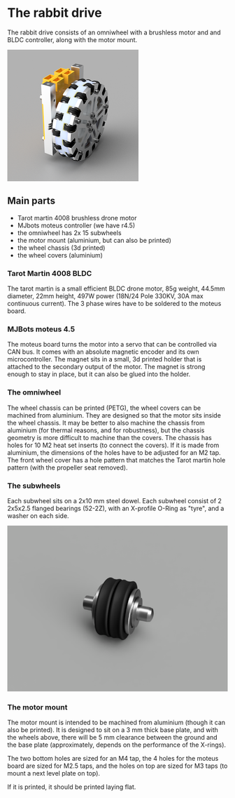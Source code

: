 # The rabbit drive

The rabbit drive consists of an omniwheel with a brushless motor and and BLDC controller, along with the motor mount.

![Render of the rabbit drive with omniwheel and moteus BLDC controller](/01-drive/Render/rabbitwheel_230920-small.png)

## Main parts

- Tarot martin 4008 brushless drone motor
- MJbots moteus controller (we have r4.5)
- the omniwheel has 2x 15 subwheels
- the motor mount (aluminium, but can also be printed)
- the wheel chassis (3d printed)
- the wheel covers (aluminium)

### Tarot Martin 4008 BLDC
The tarot martin is a small efficient BLDC drone motor, 85g weight, 44.5mm diameter, 22mm height, 497W power (18N/24 Pole 330KV, 30A max continuous current). The 3 phase wires have to be soldered to the moteus board. 

### MJBots moteus 4.5
The moteus board turns the motor into a servo that can be controlled via CAN bus. It comes with an absolute magnetic encoder and its own microcontroller. The magnet sits in a small, 3d printed holder that is attached to the secondary output of the motor. The magnet is strong enough to stay in place, but it can also be glued into the holder.

### The omniwheel
The wheel chassis can be printed (PETG), the wheel covers can be machined from aluminium. They are designed so that the motor sits inside the wheel chassis. It may be better to also machine the chassis from aluminium (for thermal reasons, and for robustness), but the chassis geometry is more difficult to machine than the covers. The chassis has holes for 10 M2 heat set inserts (to connect the covers). If it is made from aluminium, the dimensions of the holes have to be adjusted for an M2 tap.
The front wheel cover has a hole pattern that matches the Tarot martin hole pattern (with the propeller seat removed). 

### The subwheels
Each subwheel sits on a 2x10 mm steel dowel. Each subwheel consist of 2 2x5x2.5 flanged bearings (52-2Z), with an X-profile O-Ring as "tyre", and a washer on each side.

![Render of one subwheel](/01-drive/Render/subwheel-800x600.png)

### The motor mount

The motor mount is intended to be machined from aluminium (though it can also be printed). It is designed to sit on a 3 mm thick base plate, and with the wheels above, there will be 5 mm clearance between the ground and the base plate (approximately, depends on the performance of the X-rings).

The two bottom holes are sized for an M4 tap, the 4 holes for the moteus board are sized for M2.5 taps, and the holes on top are sized for M3 taps (to mount a next level plate on top).

If it is printed, it should be printed laying flat. 

